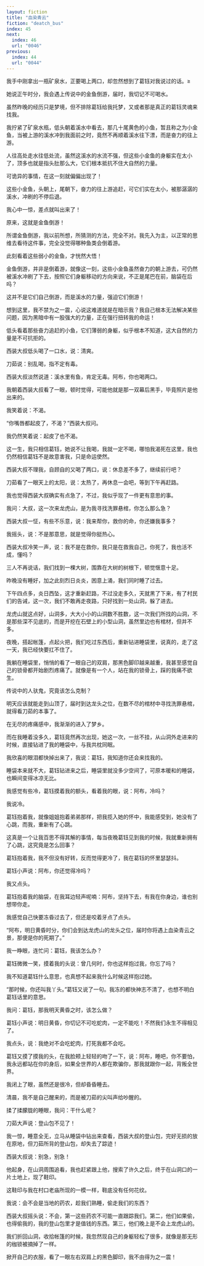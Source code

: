 ```yaml
---
layout: fiction
title: "血染青云"
fiction: "deatch_bus"
index: 45
next:
  index: 46
  url: "0046"
previous:
  index: 44
  url: "0044"
---
```

我手中刚拿出一瓶矿泉水，正要喝上两口，却忽然想到了葛钰对我说过的话。≥

她说正午时分，我会遇上传说中的金鱼倒游，届时，我切记不可喝水。

虽然昨晚的经历只是梦境，但不排除葛钰给我托梦，又或者那是真正的葛钰灵魂来找我。

我拧紧了矿泉水瓶，低头朝着溪水中看去，那几十尾黄色的小鱼，暂且称之为小金鱼，当被上游的溪水冲到我面前之时，竟然不再顺着溪水往下漂，而是奋力的往上游。

人往高处走水往低处流，虽然这溪水的水流不强，但这些小金鱼的身躯实在太小了，顶多也就是指头肚那么大，它们根本抵抗不住大自然的力量。

可诡异的事情，在这一刻就偏偏出现了！

这些小金鱼，头朝上，尾朝下，奋力的往上游追赶，可它们实在太小，被那潺潺的溪水，冲刷的不停后退。

我心中一惊，差点就叫出来了！

原来，这就是金鱼倒游！

所谓金鱼倒游，我以前所想，所猜测的方法，完全不对。我先入为主，以正常的思维去看待这件事，完全没觉得哪种鱼类会倒着游。

此刻看着这些弱小的金鱼，才恍然大悟！

金鱼倒游，并非是倒着游，就像这一刻，这些小金鱼虽然奋力的朝上游去，可仍然被溪水冲刷了下去，按照它们身躯移动的方向来说，不正是尾巴在前，脑袋在后吗？

这并不是它们自己倒游，而是溪水的力量，强迫它们倒游！

想到这里，我不禁为之一震，心说这难道就是在暗示我？我自己根本无法解决某些问题，因为黑暗中有一股强大的力量，正在强行扭转我的命运！

低头看着那些奋力追赶的小鱼，它们薄弱的身躯，似乎根本不知道，这大自然的力量是不可抗拒的。

西装大叔低头喝了一口水，说：清爽。

刀茹说：别乱喝，指不定有毒。

西装大叔淡然说道：溪水里有鱼，肯定无毒。阿布，你也喝两口。

我朝着西装大叔看了一眼，顿时觉得，可能他就是那一双幕后黑手，毕竟照片是他出来的。

我笑着说：不渴。

“你嘴唇都起皮了，不渴？”西装大叔问。

我仍然笑着说：起皮了也不渴。

这一生，我只相信葛钰，她说不让我喝，我就一定不喝，哪怕我渴死在这里，我也仍然相信葛钰不是故意害我，只是命运使然。

西装大叔不理我，自顾自的又喝了两口，说：休息差不多了，继续前行吧？

刀茹看了一眼天上的太阳，说：太热了，再休息一会吧，等到下午再赶路。

我也觉得西装大叔确实有点急了，不过，我似乎现了一件更有意思的事。

我问：大叔，这一次来龙虎山，是为我寻找洗罪悬棺，你怎么那么急？

西装大叔一怔，有些不乐意，说：我来帮你，救你的命，你还嫌我事多？

我摇头，说：不是那意思，就是觉得你挺热心。

西装大叔冷笑一声，说：我不是在救你，我只是在救我自己，你死了，我也活不成，懂吗？

三人不再说话，我们找到一棵大树，围靠在大树的树根下，顿觉惬意十足。

昨晚没有睡好，加之此刻烈日炎炎，困意上涌，我们同时睡了过去。

下午四点多，炎日西坠，这才重新赶路，不过没走多久，天就黑了下来，有了村民们的告诫，这一次，我们不敢再走夜路，只好找到一处山洞，躲了进去。

龙虎山就这点好，山洞多，大大小小的山洞数不胜数，这一次我们所找的山洞，不是那些深不见底的，而是开挖在石壁上的小型山洞，虽然里边也有棺材，但并不多。

夜晚，搭起帐篷，点起火把，我们吃过东西后，重新钻进睡袋里，说真的，走了这一天，我已经快要扛不住了。

我躺在睡袋里，悄悄的看了一眼自己的双肩，那黑色脚印越来越重，我甚至感觉自己的锁骨都开始剧烈疼痛了。就像是有一个人，站在我的锁骨上，踩的我痛不欲生。

传说中的人驮鬼，究竟该怎么克制？

明天应该就能走到山顶了，届时到达龙头之位，在数不尽的棺材中寻找洗罪悬棺，就得看刀茹的本事了。

在无尽的疼痛感中，我渐渐的进入了梦乡。

而在我睡着没多久，葛钰竟然再次出现，她这一次，一丝不挂，从山洞外走进来的时候，直接钻进了我的睡袋中，与我共枕同眠。

我欣喜的眼泪都快掉出来了，我说：葛钰，我知道你还会来找我的。

睡袋本来就不大，葛钰钻进来之后，睡袋里就没多少空间了，可原本暖和的睡袋，也瞬间变得冰凉无比。

我感觉有些冷，葛钰摸着我的额头，看着我的眼，说：阿布，冷吗？

我说冷。

葛钰抱着我，就像姐姐抱着弟弟那样，把我揽入她的怀中，我能感受到，她没有了心跳，而我，重新有了心跳。

这真是一个让我百思不得其解的事情，每当夜晚葛钰见到我的时候，我就重新拥有了心跳，这究竟是怎么回事？

葛钰抱着我，我不但没有好转，反而觉得更冷了，我在葛钰的怀里瑟瑟抖。

葛钰小声说：阿布，你还觉得冷吗？

我又点头。

葛钰抱着我的脑袋，在我耳边轻声呢喃：阿布，坚持下去，有我在你身边，谁也别想带你走。

我感觉自己快要冻昏过去了，但还是咬着牙点了点头。

“阿布，明日黄昏时分，你们会到达龙虎山的龙头之位，届时你将遇上血染青云之景，那便是你的死期了。”

我一睁眼，连忙问：葛钰，我该怎么办？

葛钰微微一笑，摸着我的头说：曾几何时，你也这样抱过我，你忘了吗？

我不知道葛钰什么意思，也真想不起来我什么时候这样抱过她。

“那时候，你还叫我丫头。”葛钰又说了一句。我冻的都快神志不清了，也想不明白葛钰话里的意思。

我问：葛钰，那我明天黄昏之时，该怎么做？

葛钰小声说：明日黄昏，你切记不可吃蛇肉，一定不能吃！不然我们永生不得相见了。

我点头，说：我绝对不会吃蛇肉，打死我都不会吃。

葛钰又摸了摸我的头，在我脸颊上轻轻的吻了一下，说：阿布，睡吧，你不要怕，我永远都站在你的身后，如果全世界的人都在欺骗你，那我就跟你一起，背叛全世界。

我闭上了眼，虽然还是很冷，但却昏昏睡去。

清晨，我不是自己醒来的，而是被刀茹的尖叫声给吵醒的。

揉了揉朦胧的睡眼，我问：干什么呢？

刀茹大声说：登山包不见了！

我一惊，睡意全无，立马从睡袋中钻出来查看，西装大叔的登山包，完好无损的放在原地，但刀茹所背的登山包，却失去了踪迹！

西装大叔说：别急，别急！

他起身，在山洞周围追看，我也赶紧跟上他，搜索了许久之后，终于在山洞口的一片土地上，现了鞋印。

这鞋印与我在村口老庙所现的一模一样，鞋底没有任何花纹。

我说：会不会是当地的药农，趁我们熟睡，偷走我们的东西？

西装大叔摇头说：不会，第一这些药农不可能一直跟踪我们。第二，他们如果偷，也得偷我的，我的登山包里才是值钱的东西。第三，他们晚上是不会上龙虎山的。

我们折回山洞，收拾帐篷的时候，我忽然现自己的身躯轻松了很多，就像是那无形的枷锁被摘掉了一样。

掀开自己的衣服，看了一眼左右双肩上的黑色脚印，我不由得为之一震！